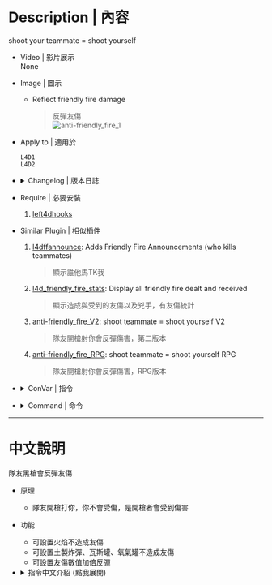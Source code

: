 # Description | 內容
shoot your teammate = shoot yourself

* Video | 影片展示
<br/>None

* Image | 圖示
	* Reflect friendly fire damage
        > 反彈友傷
        <br/>![anti-friendly_fire_1](image/anti-friendly_fire_1.gif)

* Apply to | 適用於
    ```
    L4D1
    L4D2
    ```

* <details><summary>Changelog | 版本日誌</summary>

	* v1.5 (2022-12-6)
	    * Disable Pipe Bomb Explosive friendly fire
	    * Disable Fire friendly fire.
	    * Friendly fire now will not incap player
</details>

* Require | 必要安裝
	1. [left4dhooks](https://forums.alliedmods.net/showthread.php?t=321696)

* Similar Plugin | 相似插件
	1. [l4dffannounce](https://github.com/fbef0102/L4D1_2-Plugins/tree/master/l4dffannounce): Adds Friendly Fire Announcements (who kills teammates)
		> 顯示誰他馬TK我

	2. [l4d_friendly_fire_stats](https://github.com/fbef0102/Game-Private_Plugin/tree/main/Plugin_%E6%8F%92%E4%BB%B6/Survivor_%E4%BA%BA%E9%A1%9E/l4d_friendly_fire_stats): Display all friendly fire dealt and received
		> 顯示造成與受到的友傷以及兇手，有友傷統計

	3. [anti-friendly_fire_V2](https://github.com/fbef0102/Game-Private_Plugin/tree/main/Plugin_%E6%8F%92%E4%BB%B6/Anti_Griefer_%E9%98%B2%E6%83%A1%E6%84%8F%E8%B7%AF%E4%BA%BA/anti-friendly_fire_V2): shoot teammate = shoot yourself V2
		> 隊友開槍射你會反彈傷害，第二版本
		
	4. [anti-friendly_fire_RPG](https://github.com/fbef0102/Game-Private_Plugin/tree/main/Plugin_%E6%8F%92%E4%BB%B6/Anti_Griefer_%E9%98%B2%E6%83%A1%E6%84%8F%E8%B7%AF%E4%BA%BA/anti-friendly_fire_RPG): shoot teammate = shoot yourself RPG
		> 隊友開槍射你會反彈傷害，RPG版本

* <details><summary>ConVar | 指令</summary>

	* cfg/sourcemod/anti-friendly_fire.cfg
        ```php
        // Multiply friendly fire damage value and reflect to attacker. (1.0=original damage value)
        anti_friendly_fire_damage_multi "1.5"

        // Disable friendly fire damage if damage is below this value (0=Off).
        anti_friendly_fire_damage_sheild "0"

        // Enable anti-friendly_fire plugin [0-Disable,1-Enable]
        anti_friendly_fire_enable "1"

        // If 1, Disable Pipe Bomb, Propane Tank, and Oxygen Tank Explosive friendly fire.
        anti_friendly_fire_immue_explode "0"

        // If 1, Disable Fire friendly fire.
        anti_friendly_fire_immue_fire "1"

        // If 1, Disable friendly fire if damage is about to incapacitate victim.
        anti_friendly_fire_incap_protect "1"
        ```
</details>

* <details><summary>Command | 命令</summary>

	None
</details>

- - - -
# 中文說明
隊友黑槍會反彈友傷

* 原理
	* 隊友開槍打你，你不會受傷，是開槍者會受到傷害

* 功能
	* 可設置火焰不造成友傷
	* 可設置土製炸彈、瓦斯罐、氧氣罐不造成友傷
	* 可設置友傷數值加倍反彈

* <details><summary>指令中文介紹 (點我展開)</summary>

	* cfg/sourcemod/anti-friendly_fire.cfg
        ```php
        // 友傷 x 數值，然後再反彈 (1.0 = 反彈一樣的傷害)
        anti_friendly_fire_damage_multi "1.5"

        // 友傷低於此數值時，不造成友傷 (0=關閉).
        anti_friendly_fire_damage_sheild "0"

        // 啟用 anti-friendly_fire 插件 [0-關閉,1-開啟]
        anti_friendly_fire_enable "1"

        // 為 1, 土製炸彈、瓦斯罐、氧氣罐不造成友傷
        anti_friendly_fire_immue_explode "0"

        // 為 1, 火焰不造成友傷
        anti_friendly_fire_immue_fire "1"

        // 為 1, 如果友傷會造成對方倒地，不造成友傷
        anti_friendly_fire_incap_protect "1"
        ```
</details>


